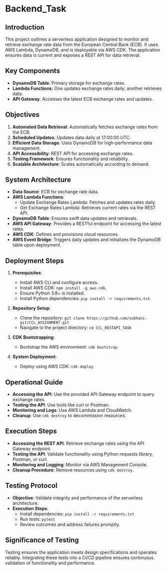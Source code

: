 # Backend_Task
## Introduction
This project outlines a serverless application designed to monitor and retrieve exchange rate data from the European Central Bank (ECB). It uses AWS Lambda, DynamoDB, and is deployable via AWS CDK. The application ensures data is current and exposes a REST API for data retrieval.

## Key Components
- **DynamoDB Table**: Primary storage for exchange rates.
- **Lambda Functions**: One updates exchange rates daily; another retrieves data.
- **API Gateway**: Accesses the latest ECB exchange rates and updates.

## Objectives
1. **Automated Data Retrieval**: Automatically fetches exchange rates from the ECB.
2. **Scheduled Updates**: Updates data daily at 17:00:00 UTC.
3. **Efficient Data Storage**: Uses DynamoDB for high-performance data management.
4. **API Accessibility**: REST API for accessing exchange rates.
5. **Testing Framework**: Ensures functionality and reliability.
6. **Scalable Architecture**: Scales automatically according to demand.

## System Architecture
- **Data Source**: ECB for exchange rate data.
- **AWS Lambda Functions**:
  - Update Exchange Rates Lambda: Fetches and updates rates daily.
  - Get Exchange Rates Lambda: Retrieves current rates via the REST API.
- **DynamoDB Table**: Ensures swift data updates and retrievals.
- **AWS API Gateway**: Provides a RESTful endpoint for accessing the latest rates.
- **AWS CDK**: Defines and provisions cloud resources.
- **AWS Event Bridge**: Triggers daily updates and initializes the DynamoDB table upon deployment.

## Deployment Steps
1. **Prerequisites**:
   - Install AWS CLI and configure access.
   - Install AWS CDK: `npm install -g aws-cdk`.
   - Ensure Python 3.8+ is installed.
   - Install Python dependencies: `pip install -r requirements.txt`.

2. **Repository Setup**:
   - Clone the repository: `git clone https://github.com/subhani-git/CCL_ASSIGNMENT.git`
   - Navigate to the project directory: `cd CCL_RESTAPI_TASK`

3. **CDK Bootstrapping**:
   - Bootstrap the AWS environment: `cdk bootstrap`.

4. **System Deployment**:
   - Deploy using AWS CDK: `cdk deploy`.

## Operational Guide
- **Accessing the API**: Use the provided API Gateway endpoint to query exchange rates.
- **Testing the API**: Use tools like curl or Postman.
- **Monitoring and Logs**: Use AWS Lambda and CloudWatch.
- **Cleanup**: Use `cdk destroy` to decommission resources.

## Execution Steps
- **Accessing the REST API**: Retrieve exchange rates using the API Gateway endpoint.
- **Testing the API**: Validate functionality using Python requests library, Postman, or curl.
- **Monitoring and Logging**: Monitor via AWS Management Console.
- **Cleanup Procedure**: Remove resources using `cdk destroy`.

## Testing Protocol
- **Objective**: Validate integrity and performance of the serverless architecture.
- **Execution Steps**:
  - Install dependencies: `pip install -r requirements.txt`
  - Run tests: `pytest`
  - Review outcomes and address failures promptly.

## Significance of Testing
Testing ensures the application meets design specifications and operates reliably. Integrating these tests into a CI/CD pipeline ensures continuous validation of functionality and performance.
